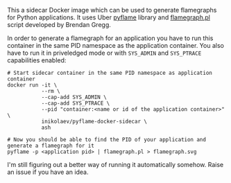 This a sidecar Docker image which can be used to generate flamegraphs for Python applications.
It uses Uber [pyflame](https://github.com/uber/pyflame) library and [flamegraph.pl](https://github.com/brendangregg/FlameGraph/blob/master/flamegraph.pl) script developed by Brendan Gregg.

In order to generate a flamegraph for an application you have to run this container in the same PID namespace as the application container. 
You also have to run it in priveledged mode or with `SYS_ADMIN` and `SYS_PTRACE` capabilities enabled:

```
# Start sidecar container in the same PID namespace as application container
docker run -it \ 
           --rm \ 
           --cap-add SYS_ADMIN \
           --cap-add SYS_PTRACE \
           --pid "container:<name or id of the application container>" \
           inikolaev/pyflame-docker-sidecar \
           ash

# Now you should be able to find the PID of your application and generate a flamegraph for it
pyflame -p <application pid> | flamegraph.pl > flamegraph.svg
```

I'm still figuring out a better way of running it automatically somehow. Raise an issue if you have an idea.
